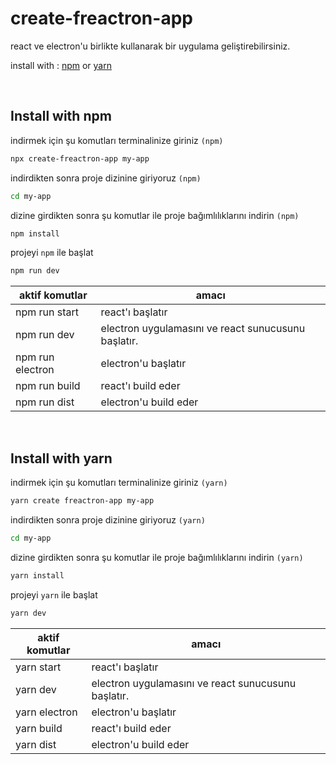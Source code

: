 # create-freactron-app

react ve electron'u birlikte kullanarak bir uygulama geliştirebilirsiniz.



install with : [npm](#install-with-npm) or [yarn](#install-with-yarn)


<br />

## Install with npm

indirmek için şu komutları terminalinize giriniz `(npm)`

```bash
npx create-freactron-app my-app
```

indirdikten sonra proje dizinine giriyoruz `(npm)`

```bash
cd my-app
```

dizine girdikten sonra şu komutlar ile proje bağımlılıklarını indirin `(npm)`

```bash
npm install
```

projeyi `npm` ile başlat

```bash
npm run dev
```


| aktif komutlar   | amacı                                               |
|------------------|-----------------------------------------------------|
| npm run start    | react'ı başlatır                                    |
| npm run dev      | electron uygulamasını ve react sunucusunu başlatır. |
| npm run electron | electron'u başlatır                                 |
| npm run build    | react'ı build eder                                  |
| npm run dist     | electron'u build eder                               |



<br />


## Install with yarn

indirmek için şu komutları terminalinize giriniz `(yarn)`

```bash
yarn create freactron-app my-app
```

indirdikten sonra proje dizinine giriyoruz `(yarn)`

```bash
cd my-app
```

dizine girdikten sonra şu komutlar ile proje bağımlılıklarını indirin `(yarn)`

```bash
yarn install
```

projeyi `yarn` ile başlat

```bash
yarn dev
```


| aktif komutlar | amacı                                               |
|----------------|-----------------------------------------------------|
| yarn start     | react'ı başlatır                                    |
| yarn dev       | electron uygulamasını ve react sunucusunu başlatır. |
| yarn electron  | electron'u başlatır                                 |
| yarn build     | react'ı build eder                                  |
| yarn dist      | electron'u build eder                               |